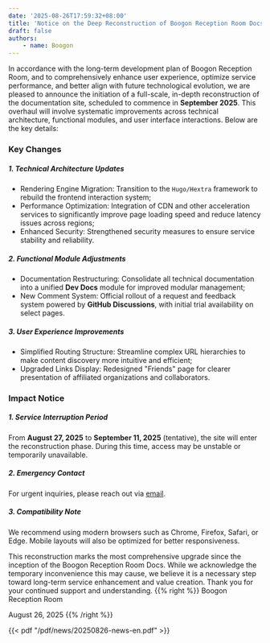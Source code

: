 ```yaml
---
date: '2025-08-26T17:59:32+08:00'
title: 'Notice on the Deep Reconstruction of Boogon Reception Room Docs'
draft: false
authors:
    - name: Boogon
---
```


In accordance with the long-term development plan of Boogon Reception Room, and to comprehensively enhance user experience, optimize service performance, and better align with future technological evolution, we are pleased to announce the initiation of a full-scale, in-depth reconstruction of the documentation site, scheduled to commence in **September 2025**. This overhaul will involve systematic improvements across technical architecture, functional modules, and user interface interactions. Below are the key details:

### Key Changes

##### 1. Technical Architecture Updates
+ Rendering Engine Migration: Transition to the `Hugo/Hextra` framework to rebuild the frontend interaction system;
+ Performance Optimization: Integration of CDN and other acceleration services to significantly improve page loading speed and reduce latency issues across regions;
+ Enhanced Security: Strengthened security measures to ensure service stability and reliability.
##### 2. Functional Module Adjustments
+ Documentation Restructuring: Consolidate all technical documentation into a unified **Dev Docs** module for improved modular management;
+ New Comment System: Official rollout of a request and feedback system powered by **GitHub Discussions**, with initial trial availability on select pages.
##### 3. User Experience Improvements
+ Simplified Routing Structure: Streamline complex URL hierarchies to make content discovery more intuitive and efficient;
+ Upgraded Links Display: Redesigned "Friends" page for clearer presentation of affiliated organizations and collaborators.

### Impact Notice

##### 1. Service Interruption Period
From **August 27, 2025** to **September 11, 2025** (tentative), the site will enter the reconstruction phase. During this time, access may be unstable or temporarily unavailable.
##### 2. Emergency Contact
For urgent inquiries, please reach out via [email](mailto:official@boogon.com "Click to send email").
##### 3. Compatibility Note
We recommend using modern browsers such as Chrome, Firefox, Safari, or Edge. Mobile layouts will also be optimized for better responsiveness.

This reconstruction marks the most comprehensive upgrade since the inception of the Boogon Reception Room Docs. While we acknowledge the temporary inconvenience this may cause, we believe it is a necessary step toward long-term service enhancement and value creation. Thank you for your continued support and understanding.
{{% right %}}
Boogon Reception Room

August 26, 2025
{{% /right %}}

<div class="hx:mt-12">
{{< pdf "/pdf/news/20250826-news-en.pdf" >}}
</div>